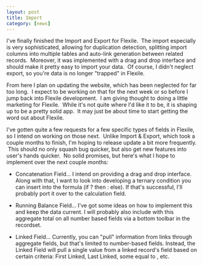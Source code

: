```yaml
---
layout: post
title: Import
category: [news]
---
```


I've finally finished the Import and Export for Flexile.  The import especially is very sophisticated, allowing for duplication detection, splitting import columns into multiple tables and auto-link generation between related records.  Moreover, it was implemented with a drag and drop interface and should make it pretty easy to import your data.  Of course, I didn't neglect export, so you're data is no longer "trapped" in Flexile.​

​From here I plan on updating the website, which has been neglected for far too long.  I expect to be working on that for the next week or so before I jump back into Flexile development.  I am giving thought to doing a little marketing for Flexile.  While it's not quite where I'd like it to be, it is shaping up to be a pretty solid app.  It may just be about time to start getting the word out about Flexile.​

I've gotten quite a few requests for a few specific types of fields in Flexile, so I intend on working on those next.  Unlike Import & Export, which took a couple months to finish, I'm hoping to release update a bit more frequently.  This should no only squash bug quicker, but also get new features into user's hands quicker.  No solid promises, but here's what I hope to implement over the next couple months:

 - Concatenation Field... I intend on providing a drag and drop interface. Along with that, I want to look into developing a ternary condition you can insert into the formula (if ? then : else). If that's successful, I'll probably port it over to the calculation field.

 - Running Balance Field... I've got some ideas on how to implement this and keep the data current. I will probably also include with this aggregate total on all number based fields via a bottom toolbar in the recordset.​

 - Linked Field... Currently, you can "pull" information from links through aggregate fields, but that's limited to number-based fields. Instead, the Linked Field will pull a single value from a linked record's field based on certain criteria: First Linked, Last Linked, some <value> equal to <value>, etc.​

​


